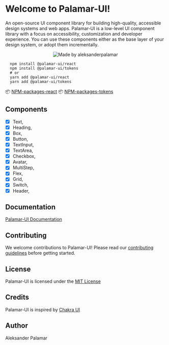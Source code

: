 # Welcome to Palamar-UI!

An open-source UI component library for building high-quality, accessible design systems and web apps.
Palamar-UI is a low-level UI component library with a focus on accessibility, customization and developer experience. You can use these components either as the base layer of your design system, or adopt them incrementally.
<p align="center">   
  <img alt="Made by aleksanderpalamar" src="https://img.shields.io/badge/made%20by-aleksanderpalamar-%237519C1?style=flat-square" >  
</p>

```shell
  npm install @palamar-ui/react
  npm install @palamar-ui/tokens
  # or
  yarn add @palamar-ui/react
  yarn add @palamar-ui/tokens
```
📦 [NPM-packages-react](https://www.npmjs.com/package/@palamar-ui/react)
📦 [NPM-packages-tokens](https://www.npmjs.com/package/@palamar-ui/tokens)

## Components

- [x] Text,
- [x] Heading,
- [x] Box,
- [x] Button,
- [x] TextInput,
- [x] TextArea,
- [x] Checkbox,
- [x] Avatar,
- [x] MultiStep,
- [x] Flex,
- [x] Grid,
- [x] Switch,
- [x] Header,

## Documentation

[Palamar-UI Documentation](https://aleksanderpalamar.github.io/palamar-ui/?path=/docs/overview-introduction--page)

## Contributing

We welcome contributions to Palamar-UI! Please read our [contributing guidelines](https://github.com/aleksanderpalamar/palamar-ui) before getting started.

## License

Palamar-UI is licensed under the [MIT License](https://github.com/aleksanderpalamar/palamar-ui/blob/main/LICENSE)

## Credits

Palamar-UI is inspired by [Chakra UI](https://chakra-ui.com/)

## Author

Aleksander Palamar